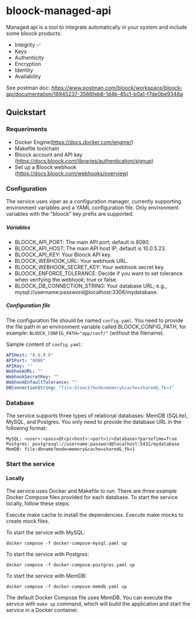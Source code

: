 # bloock-managed-api

Managed api is a tool to integrate automatically in your system and include some bloock products:

- Integrity ✅
- Keys
- Authenticity
- Encryption
- Identity
- Availability

See postman doc: https://www.postman.com/bloock/workspace/bloock-api/documentation/16945237-3566feb8-1d4b-45c1-b0a1-f7de0be9348a

## Quickstart

### Requeriments

- Docker Engine(https://docs.docker.com/engine/)
- Makefile toolchain
- Bloock account and API key (https://docs.bloock.com/libraries/authentication/signup)
- Set up a Bloock webhook (https://docs.bloock.com/webhooks/overview)

### Configuration

The service uses viper as a configuration manager, currently supporting environment variables and a YAML configuration file. Only environment variables with the "bloock" key prefix are supported.

##### Variables

- BLOOCK_API_PORT: The main API port; default is 8080.
- BLOOCK_API_HOST: The main API host IP; default is 10.0.5.23.
- BLOOCK_API_KEY: Your Bloock API key.
- BLOOCK_WEBHOOK_URL: Your webhook URL.
- BLOOCK_WEBHOOK_SECRET_KEY: Your webhook secret key.
- BLOOCK_ENFORCE_TOLERANCE: Decide if you want to set tolerance when verifying the webhook; true or false.
- BLOOCK_DB_CONNECTION_STRING: Your database URL; e.g., mysql://username:password@localhost:3306/mydatabase.

##### Configuration file

The configuration file should be named `config.yaml`. You need to provide the file path in an environment variable called BLOOCK_CONFIG_PATH, for example: `BLOOCK_CONFIG_PATH="app/conf/"` (without the filename).

Sample content of `config.yaml`:

```yaml
APIHost: "0.0.0.0"
APIPort: "8080"
APIKey: ""
WebhookURL: ""
WebhookSecretKey: ""
WebhookEnfaultTolerance: ""
DBConnectionString: "file:bloock?mode=memory&cache=shared&_fk=1"
```

### Database
The service supports three types of relational databases: MemDB (SQLite), MySQL, and Postgres. You only need to provide the database URL in the following format:

````
MySQL: <user>:<pass>@tcp(<host>:<port>)/<database>?parseTime=True
Postgres: postgresql://username:password@localhost:5432/mydatabase
MemDB: file:dbname?mode=memory&cache=shared&_fk=1
````

### Start the service

#### Locally
The service uses Docker and Makefile to run. There are three example Docker Compose files provided for each database. To start the service locally, follow these steps:

Execute make cache to install the dependencies.
Execute make mocks to create mock files.

To start the service with MySQL:
```
docker compose -f docker-compose-mysql.yaml up
```

To start the service with Postgres:
```
docker compose -f docker-compose-postgres.yaml up
```
To start the service with MemDB:
```
docker compose -f docker-compose-memdb.yaml up
```
The default Docker Compose file uses MemDB. You can execute the service with `make up` command, which will build the application and start the service in a Docker container.